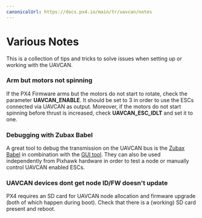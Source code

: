 ```yaml
---
canonicalUrl: https://docs.px4.io/main/tr/uavcan/notes
---
```


# Various Notes

This is a collection of tips and tricks to solve issues when setting up or working with the UAVCAN.

### Arm but motors not spinning

If the PX4 Firmware arms but the motors do not start to rotate, check the parameter **UAVCAN\_ENABLE**. It should be set to 3 in order to use the ESCs connected via UAVCAN as output. Moreover, if the motors do not start spinning before thrust is increased, check **UAVCAN\_ESC\_IDLT** and set it to one.

### Debugging with Zubax Babel

A great tool to debug the transmission on the UAVCAN bus is the [Zubax Babel](https://zubax.com/products/babel) in combination with the [GUI tool](http://uavcan.org/GUI_Tool/Overview/). They can also be used independently from Pixhawk hardware in order to test a node or manually control UAVCAN enabled ESCs.


### UAVCAN devices dont get node ID/FW doesn't update

PX4 requires an SD card for UAVCAN node allocation and firmware upgrade (both of which happen during boot). Check that there is a (working) SD card present and reboot.

